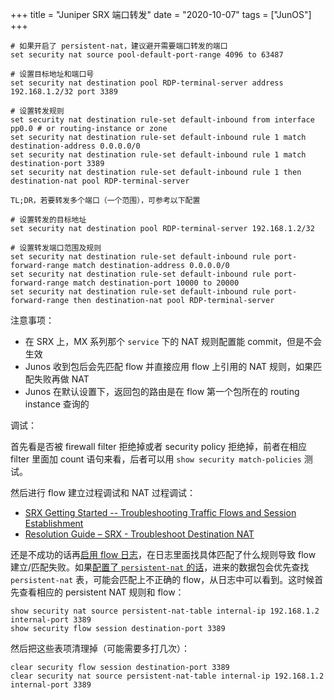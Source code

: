 +++
title = "Juniper SRX 端口转发"
date = "2020-10-07"
tags = ["JunOS"]
+++

```
# 如果开启了 persistent-nat，建议避开需要端口转发的端口
set security nat source pool-default-port-range 4096 to 63487

# 设置目标地址和端口号
set security nat destination pool RDP-terminal-server address 192.168.1.2/32 port 3389

# 设置转发规则
set security nat destination rule-set default-inbound from interface pp0.0 # or routing-instance or zone
set security nat destination rule-set default-inbound rule 1 match destination-address 0.0.0.0/0
set security nat destination rule-set default-inbound rule 1 match destination-port 3389
set security nat destination rule-set default-inbound rule 1 then destination-nat pool RDP-terminal-server

TL;DR，若要转发多个端口（一个范围），可参考以下配置

# 设置转发的目标地址
set security nat destination pool RDP-terminal-server 192.168.1.2/32

# 设置转发端口范围及规则
set security nat destination rule-set default-inbound rule port-forward-range match destination-address 0.0.0.0/0
set security nat destination rule-set default-inbound rule port-forward-range match destination-port 10000 to 20000
set security nat destination rule-set default-inbound rule port-forward-range then destination-nat pool RDP-terminal-server
```

注意事项：
* 在 SRX 上，MX 系列那个 `service` 下的 NAT 规则配置能 commit，但是不会生效
* Junos 收到包后会先匹配 flow 并直接应用 flow 上引用的 NAT 规则，如果匹配失败再做 NAT
* Junos 在默认设置下，返回包的路由是在 flow 第一个包所在的 routing instance 查询的

调试：

首先看是否被 firewall filter 拒绝掉或者 security policy 拒绝掉，前者在相应 filter 里面加 count 语句来看，后者可以用 `show security match-policies` 测试。

然后进行 flow 建立过程调试和 NAT 过程调试：

* [SRX Getting Started -- Troubleshooting Traffic Flows and Session Establishment](https://kb.juniper.net/InfoCenter/index?page=content&id=kb16110)
* [Resolution Guide – SRX - Troubleshoot Destination NAT](https://kb.juniper.net/InfoCenter/index?page=content&id=KB21839&actp=METADATA)

还是不成功的话再[启用 flow 日志](https://kb.juniper.net/InfoCenter/index?page=content&id=KB21757&actp=METADATA)，在日志里面找具体匹配了什么规则导致 flow 建立/匹配失败。如果[配置了 `persistent-nat` 的话](https://www.blackhole-networks.com/SRXNAT/snat_persist.html)，进来的数据包会优先查找 `persistent-nat` 表，可能会匹配上不正确的 flow，从日志中可以看到。这时候首先查看相应的 persistent NAT 规则和 flow：

```
show security nat source persistent-nat-table internal-ip 192.168.1.2 internal-port 3389
show security flow session destination-port 3389
```

然后把这些表项清理掉（可能需要多打几次）：

```
clear security flow session destination-port 3389
clear security nat source persistent-nat-table internal-ip 192.168.1.2 internal-port 3389
```
